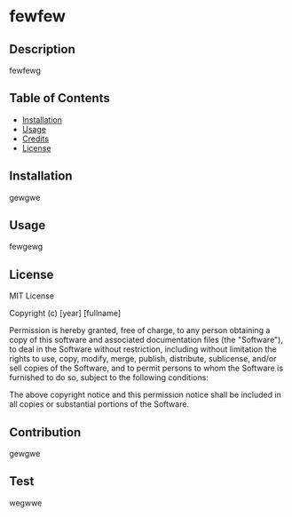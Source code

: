 # fewfew

## Description
fewfewg

## Table of Contents
* [Installation](#installation)
* [Usage](#usage)
* [Credits](#credits)
* [License](#license)

## Installation
gewgwe

## Usage
fewgewg

## License
MIT License

Copyright (c) [year] [fullname]

Permission is hereby granted, free of charge, to any person obtaining a copy of this software and associated documentation files (the "Software"), to deal in the Software without restriction, including without limitation the rights to use, copy, modify, merge, publish, distribute, sublicense, and/or sell copies of the Software, and to permit persons to whom the Software is furnished to do so, subject to the following conditions:

The above copyright notice and this permission notice shall be included in all copies or substantial portions of the Software.

## Contribution
gewgwe

## Test
wegwwe
